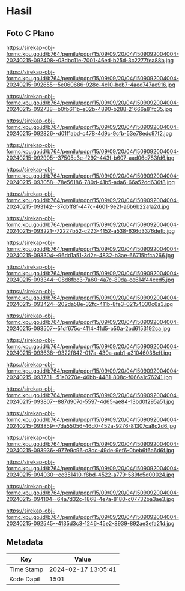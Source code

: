 # Hasil

## Foto C Plano

https://sirekap-obj-formc.kpu.go.id/b764/pemilu/pdpr/15/09/09/20/04/1509092004004-20240215-092408--03dbc11e-7001-46ed-b25d-3c2277fea88b.jpg

https://sirekap-obj-formc.kpu.go.id/b764/pemilu/pdpr/15/09/09/20/04/1509092004004-20240215-092655--5e060686-928c-4c10-beb7-4aed747ae916.jpg

https://sirekap-obj-formc.kpu.go.id/b764/pemilu/pdpr/15/09/09/20/04/1509092004004-20240215-092738--b0fb611b-e02b-4890-b288-21666a81fc35.jpg

https://sirekap-obj-formc.kpu.go.id/b764/pemilu/pdpr/15/09/09/20/04/1509092004004-20240215-092826--d01f1abd-c478-4d9c-9cfb-53e78edc97f2.jpg

https://sirekap-obj-formc.kpu.go.id/b764/pemilu/pdpr/15/09/09/20/04/1509092004004-20240215-092905--37505e3e-f292-443f-b607-aad06d783fd6.jpg

https://sirekap-obj-formc.kpu.go.id/b764/pemilu/pdpr/15/09/09/20/04/1509092004004-20240215-093058--78e56186-780d-41b5-ada6-66a52dd636f8.jpg

https://sirekap-obj-formc.kpu.go.id/b764/pemilu/pdpr/15/09/09/20/04/1509092004004-20240215-093142--37dbff8f-447c-4601-9e2f-a6b6b22a1a2d.jpg

https://sirekap-obj-formc.kpu.go.id/b764/pemilu/pdpr/15/09/09/20/04/1509092004004-20240215-093221--72227b52-c223-4152-a538-636d3376defb.jpg

https://sirekap-obj-formc.kpu.go.id/b764/pemilu/pdpr/15/09/09/20/04/1509092004004-20240215-093304--96dd1a51-3d2e-4832-b3ae-66715bfca266.jpg

https://sirekap-obj-formc.kpu.go.id/b764/pemilu/pdpr/15/09/09/20/04/1509092004004-20240215-093344--08d8fbc3-7a60-4a7c-89da-ce614f44ced5.jpg

https://sirekap-obj-formc.kpu.go.id/b764/pemilu/pdpr/15/09/09/20/04/1509092004004-20240215-093424--202da58e-32fc-411b-8fe3-02154030c6a3.jpg

https://sirekap-obj-formc.kpu.go.id/b764/pemilu/pdpr/15/09/09/20/04/1509092004004-20240215-093507--51df675c-4114-41d5-b50a-2bd6153192ca.jpg

https://sirekap-obj-formc.kpu.go.id/b764/pemilu/pdpr/15/09/09/20/04/1509092004004-20240215-093638--9322f842-017a-430a-aab1-a31046038eff.jpg

https://sirekap-obj-formc.kpu.go.id/b764/pemilu/pdpr/15/09/09/20/04/1509092004004-20240215-093731--51a0270e-46bb-4481-808c-f066a1c76241.jpg

https://sirekap-obj-formc.kpu.go.id/b764/pemilu/pdpr/15/09/09/20/04/1509092004004-20240215-093807--887d907d-5597-4d65-ae84-13bd0f295a51.jpg

https://sirekap-obj-formc.kpu.go.id/b764/pemilu/pdpr/15/09/09/20/04/1509092004004-20240215-093859--7da55056-46d0-452a-9276-81307ca8c2d6.jpg

https://sirekap-obj-formc.kpu.go.id/b764/pemilu/pdpr/15/09/09/20/04/1509092004004-20240215-093936--977e9c96-c3dc-49de-9ef6-0beb6f6a6d6f.jpg

https://sirekap-obj-formc.kpu.go.id/b764/pemilu/pdpr/15/09/09/20/04/1509092004004-20240215-094030--cc351410-f8bd-4522-a779-589fc5d00024.jpg

https://sirekap-obj-formc.kpu.go.id/b764/pemilu/pdpr/15/09/09/20/04/1509092004004-20240215-094104--64a7d32c-1868-4e7a-8180-c07732ba3ae3.jpg

https://sirekap-obj-formc.kpu.go.id/b764/pemilu/pdpr/15/09/09/20/04/1509092004004-20240215-092545--4135d3c3-1246-45e2-8939-892ae3efa21d.jpg


## Metadata

| Key        | Value               |
| ---------- | ------------------- |
| Time Stamp | 2024-02-17 13:05:41 |
| Kode Dapil | 1501                |



